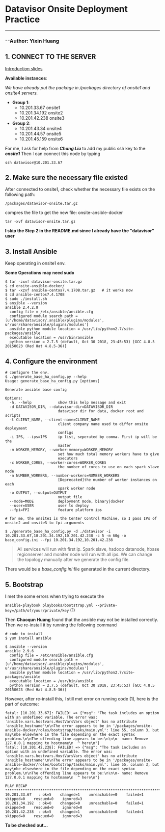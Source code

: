 # Datavisor Onsite Deployment Practice

-----

### 																																		--Author: Yixin Huang

## 1. CONNECT TO THE SERVER

[Introduction slides](https://docs.google.com/presentation/d/1ZjRX0jGhtvvFUkofyI_mGGaSUSlU6-eDZJmGBpMImAo/edit?pli=1#slide=id.g82da3ea189_1_8)

**Available instances**:

*We have already put the package in /packages directory of onsite1 and onsite4 servers.*

- **Group 1**:
  - 10.201.33.67   onsite1
  - 10.201.34.192 onsite2
  - 10.201.42.238 onsite3
- **Group 2**:
  - 10.201.43.34   onsite4
  - 10.201.44.57   onsite5
  - 10.201.45.159 onsite6

For me, I ask for help from ***Chang Liu*** to add my public ssh key to the ***onsite1*** Then I can connect this node by typing

`ssh datavisor@10.201.33.67`

## 2. Make sure the necessary file existed

After connected to onsite1, check whether the necessary file exists on the following path:

 `/packages/datavisor-onsite.tar.gz`

compres the file to get the new file: onsite-ansible-docker

`tar -xvf datavisor-onsite.tar.gz`

**I skip the Step 2 in the README.md since I already have the "datavisor" user**

## 3. Install Ansible

Keep operating in onsite1 env.

**Some Operations may need sudo**

```shell
$ tar -zxvf datavisor-onsite.tar.gz
$ cd onsite-ansible-docker/
$ tar -xzvf ansible-centos7.4.1708.tar.gz   # it works now
$ cd ansible-centos7.4.1708
$ sudo ./install.sh
$ ansible --version
ansible 2.4.2.0
  config file = /etc/ansible/ansible.cfg
  configured module search path = [u'/home/datavisor/.ansible/plugins/modules', u'/usr/share/ansible/plugins/modules']
  ansible python module location = /usr/lib/python2.7/site-packages/ansible
  executable location = /usr/bin/ansible
  python version = 2.7.5 (default, Oct 30 2018, 23:45:53) [GCC 4.8.5 20150623 (Red Hat 4.8.5-36)]
```

## 4. Configure the environment

```shell
# configure the env.
$ ./generate_base_ha_config.py --help
Usage: generate_base_ha_config.py [options]

Generate ansible base config

Options:
  -h, --help            show this help message and exit
  -d DATAVISOR_DIR, --datavisor-dir=DATAVISOR_DIR
                        datavisor dir for data, docker root and scripts
  -t CLIENT_NAME, --client-name=CLIENT_NAME
                        client company name used to differ onsite deployment
                        configs
  -i IPS, --ips=IPS     ip list, seperated by comma. First ip will be the
                        master
  -m WORKER_MEMORY, --worker-memory=WORKER_MEMORY
                        set how much total memory workers have to give
                        executors
  -c WORKER_CORES, --worker-cores=WORKER_CORES
                        the number of cores to use on each spark slave node
  -n NUMBER_WORKERS, --number-workers=NUMBER_WORKERS
                        [Deprecated]the number of worker instances on each
                        spark worker node
  -o OUTPUT, --output=OUTPUT
                        output file
  --mode=MODE           deployment mode, binary|docker
  --user=USER           user to deploy
  --fpi=FPI             feature platform ips
  
# for me, the onsite1 is the Center Control Machine, so I pass IPs of onsite2 and onsite3 to fpi arguments

$ ./generate_base_ha_config.py -d ./datavisor -i 10.201.33.67,10.201.34.192,10.201.42.238 -c 5 -m 60g -o base_config.ini --fpi 10.201.34.192,10.201.42.238
```

> All services will run with first ip. Spark slave, hadoop datanode, hbase regionserver and moniter node will run with all ips. We can change the topology manually after we generate the config file.

There would be a *base_config.ini* file generated in the current directory.

## 5. Bootstrap

I met the some errors when trying to execute the 

`ansible-playbook playbooks/bootstrap.yml --private-key=/path/of/your/private/key` (1)

Then **Chaoqun Huang** found that the ansible may not be installed correctly. Then we re-install it by running the following command

```shell
# code to install
$ yum install ansible

$ ansible --version
ansible 2.9.6
  config file = /etc/ansible/ansible.cfg
  configured module search path = [u'/home/datavisor/.ansible/plugins/modules', u'/usr/share/ansible/plugins/modules']
  ansible python module location = /usr/lib/python2.7/site-packages/ansible
  executable location = /usr/bin/ansible
  python version = 2.7.5 (default, Oct 30 2018, 23:45:53) [GCC 4.8.5 20150623 (Red Hat 4.8.5-36)]
```

However, after re-install this, I still met error on running code (1), here is the part of outcome:

```shell
fatal: [10.201.33.67]: FAILED! => {"msg": "The task includes an option with an undefined variable. The error was: 'ansible.vars.hostvars.HostVarsVars object' has no attribute 'ansible_hostname'\n\nThe error appears to be in '/packages/onsite-ansible-docker/roles/bootstrap/tasks/main.yml': line 55, column 3, but may\nbe elsewhere in the file depending on the exact syntax problem.\n\nThe offending line appears to be:\n\n\n- name: Remove 127.0.0.1 mapping to hostname\n  ^ here\n"}
fatal: [10.201.42.238]: FAILED! => {"msg": "The task includes an option with an undefined variable. The error was: 'ansible.vars.hostvars.HostVarsVars object' has no attribute 'ansible_hostname'\n\nThe error appears to be in '/packages/onsite-ansible-docker/roles/bootstrap/tasks/main.yml': line 55, column 3, but may\nbe elsewhere in the file depending on the exact syntax problem.\n\nThe offending line appears to be:\n\n\n- name: Remove 127.0.0.1 mapping to hostname\n  ^ here\n"}

PLAY RECAP *****************************************************************************
10.201.33.67   : ok=5    changed=1    unreachable=0    failed=1    skipped=0    rescued=0    ignored=3
10.201.34.192  : ok=0    changed=0    unreachable=0    failed=1    skipped=0    rescued=0    ignored=0
10.201.42.238  : ok=5    changed=1    unreachable=0    failed=1    skipped=0    rescued=0    ignored=3
```

**To be checked out...**



